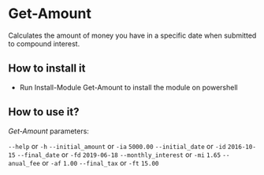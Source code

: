 # Get-Amount
Calculates the amount of money you have in a specific date when submitted to compound interest.

## How to install it
- Run Install-Module Get-Amount to install the module on powershell

## How to use it?

*Get-Amount* parameters:

`--help` or `-h`
`--initial_amount` or `-ia` `5000.00`
`--initial_date` or `-id` `2016-10-15`
`--final_date` or `-fd` `2019-06-18`
`--monthly_interest` or `-mi` `1.65`
`--anual_fee` or `-af` `1.00`
`--final_tax` or `-ft` `15.00`
